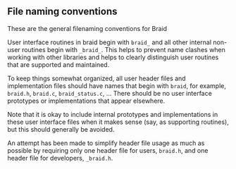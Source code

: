 ## File naming conventions
<!--
  - Copyright (c) 2013, Lawrence Livermore National Security, LLC. 
  - Produced at the Lawrence Livermore National Laboratory.
  - 
  - This file is part of XBraid. For support, post issues to the XBraid Github page.
  - 
  - This program is free software; you can redistribute it and/or modify it under
  - the terms of the GNU General Public License (as published by the Free Software
  - Foundation) version 2.1 dated February 1999.
  - 
  - This program is distributed in the hope that it will be useful, but WITHOUT ANY
  - WARRANTY; without even the IMPLIED WARRANTY OF MERCHANTABILITY or FITNESS FOR A
  - PARTICULAR PURPOSE. See the terms and conditions of the GNU General Public
  - License for more details.
  - 
  - You should have received a copy of the GNU Lesser General Public License along
  - with this program; if not, write to the Free Software Foundation, Inc., 59
  - Temple Place, Suite 330, Boston, MA 02111-1307 USA
 -->

These are the general filenaming conventions for Braid 

User interface routines in braid begin with `braid_` and all other internal
non-user routines begin with `_braid_`.  This helps to prevent name clashes when
working with other libraries and helps to clearly distinguish user routines that
are supported and maintained.

To keep things somewhat organized, all user header files and implementation
files should have names that begin with `braid`, for example, `braid.h`,
`braid.c`, `braid_status.c`, ...  There should be no user interface prototypes
or implementations that appear elsewhere.

Note that it is okay to include internal prototypes and implementations in these
user interface files when it makes sense (say, as supporting routines), but this
should generally be avoided.

An attempt has been made to simplify header file usage as much as possible by
requiring only one header file for users, `braid.h`, and one header file for
developers, `_braid.h`.
